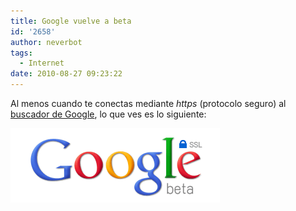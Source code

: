 ```yaml
---
title: Google vuelve a beta
id: '2658'
author: neverbot
tags:
  - Internet
date: 2010-08-27 09:23:22
---
```


Al menos cuando te conectas mediante _https_ (protocolo seguro) al [buscador de Google](https://www.google.com/), lo que ves es lo siguiente:

[![](./google-vuelve-a-beta/google_ssl_beta.png "google_ssl_beta")](./google-vuelve-a-beta/google_ssl_beta.png)
